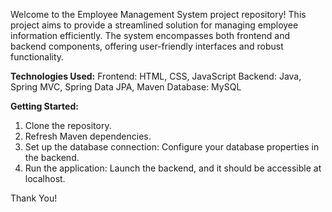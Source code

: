 Welcome to the Employee Management System project repository! This project aims to provide a streamlined solution for managing employee information efficiently. The system encompasses both frontend and backend components, offering user-friendly interfaces and robust functionality.

**Technologies Used:**
Frontend: HTML, CSS, JavaScript
Backend: Java, Spring MVC, Spring Data JPA, Maven
Database: MySQL



**Getting Started:**
1. Clone the repository.
2. Refresh Maven dependencies.
3. Set up the database connection: Configure your database properties in the backend.
4. Run the application: Launch the backend, and it should be accessible at localhost.


Thank You!
